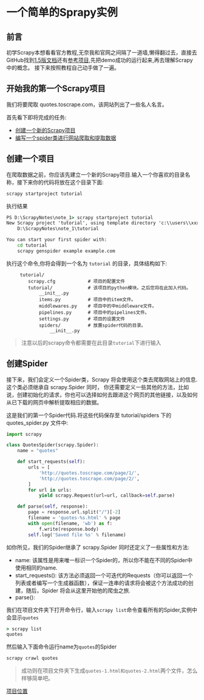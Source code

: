 # 一个简单的Sprapy实例

## 前言

初学Scrapy本想看看官方教程,无奈我和官网之间隔了一道墙,懒得翻过去，直接去GitHub找到[1.5版文档](https://github.com/scrapy/scrapy/tree/1.5/docs)还有[参考项目](https://github.com/scrapy/quotesbot),先把demo成功的运行起来,再去理解Scrapy中的概念。
接下来按照教程自己动手做了一遍。

## 开始我的第一个Scrapy项目

我们将要爬取 quotes.toscrape.com，该网站列出了一些名人名言。

首先看下即将完成的任务:

- [创建一个新的Scrapy项目](#创建一个项目)
- [编写一个spider类进行网站爬取和提取数据](#创建spider)  

## 创建一个项目

在爬取数据之前，你应该先建立一个新的Scrapy项目.输入一个你喜欢的目录名称，接下来你的代码将放在这个目录下面:

```cmd
scrapy startproject tutorial
```

执行结果

```cmd
PS D:\ScrapyNotes\note_1> scrapy startproject tutorial
New Scrapy project 'tutorial', using template directory 'c:\\users\\xxx\\appdata\\local\\programs\\python\\python36-32\\lib\\site-packages\\scrapy\\templates\\project', created in:
    D:\ScrapyNotes\note_1\tutorial

You can start your first spider with:
    cd tutorial
    scrapy genspider example example.com
```

执行这个命令,你将会得到一个名为 ``tutorial`` 的目录，具体结构如下:

```pwd
     tutorial/
        scrapy.cfg            # 项目的配置文件
        tutorial/             # 该项目的python模块。之后您将在此加入代码。
            __init__.py
            items.py          # 项目中的item文件。
            middlewares.py    # 项目中的中middleware文件。
            pipelines.py      # 项目中的pipelines文件。
            settings.py       # 项目的设置文件
            spiders/          # 放置spider代码的目录。
                __init__.py
```

> 注意以后的scrapy命令都需要在此目录`tutorial`下进行输入

## 创建Spider

接下来，我们会定义一个Spider类，Scrapy 将会使用这个类去爬取网站上的信息.这个类必须继承自 scrapy.Spider 同时， 你还需要定义一些其他的方法，比如说，创建初始化的请求，你也可以选择如何去跟进这个网页的其他链接，以及如何从已下载的网页中解析提取相应的数据。

这是我们的第一个Spider代码.将这些代码保存至 tutorial/spiders 下的 quotes_spider.py 文件中:

```python
import scrapy

class QuotesSpider(scrapy.Spider):
    name = "quotes"

    def start_requests(self):
        urls = [
            'http://quotes.toscrape.com/page/1/',
            'http://quotes.toscrape.com/page/2/',
        ]
        for url in urls:
            yield scrapy.Request(url=url, callback=self.parse)

    def parse(self, response):
        page = response.url.split("/")[-2]
        filename = 'quotes-%s.html' % page
        with open(filename, 'wb') as f:
            f.write(response.body)
        self.log('Saved file %s' % filename)
```

如你所见，我们的Spider继承了 scrapy.Spider 同时还定义了一些属性和方法:

- name: 该属性是用来唯一标识一个Spider的，所以你不能在不同的Spider中使用相同的name.
- start_requests(): 该方法必须返回一个可迭代的Requests（你可以返回一个列表或者编写一个生成器函数），保证一连串的请求将会被这个方法成功的创建，随后，Spider 将会从这里开始他的爬虫之旅.
- parse():

我们在项目文件夹下打开命令行，输入`scrapy list`命令查看所有的Spider,实例中会显示`quotes`

```cmd
> scrapy list
quotes
```

然后输入下面命令运行name为`quotes`的Spider

```cmd
scrapy crawl quotes
```

> 成功则在项目文件夹下生成`quotes-1.html和quotes-2.html`两个文件，怎么样够简单吧。

[项目位置](tutorial)  

